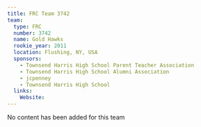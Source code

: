 ```yaml
---
title: FRC Team 3742
team:
  type: FRC
  number: 3742
  name: Gold Hawks
  rookie_year: 2011
  location: Flushing, NY, USA
  sponsors:
    - Townsend Harris High School Parent Teacher Association
    - Townsend Harris High School Alumni Association
    - jcpenney
    - Townsend Harris High School
  links:
    Website: 
---
```

No content has been added for this team